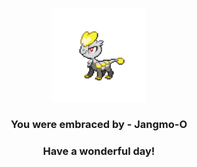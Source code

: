 <p align="center">
    <img src="https://raw.githubusercontent.com/PokeAPI/sprites/master/sprites/pokemon/782.png" width="150" height="150">
</p>
<h3 align="center">You were embraced by - <b>Jangmo-O</b></h3>
<h3 align="center">Have a wonderful day!</h3>
